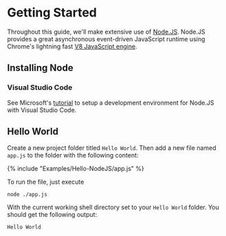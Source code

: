 # Getting Started

Throughout this guide, we'll make extensive use of [Node.JS](https://nodejs.org/en/). Node.JS provides a great asynchronous event-driven JavaScript runtime using Chrome's lightning fast [V8 JavaScript engine](https://v8.dev/).

## Installing Node

### Visual Studio Code

See Microsoft's [tutorial](https://code.visualstudio.com/docs/nodejs/nodejs-tutorial) to setup a development environment for Node.JS with Visual Studio Code.

## Hello World 

Create a new project folder titled `Hello World`. Then add a new file named `app.js` to the folder with the following content:

{% include "Examples/Hello-NodeJS/app.js" %}

To run the file, just execute
```
node ./app.js
```
With the current working shell directory set to your `Hello World` folder. You should get the following output:
```
Hello World
```